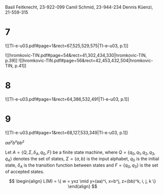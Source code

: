 
Basil Feitknecht, 23-922-099
Camil Schmid, 23-944-234
Dennis Küenzi, 21-559-315

# 7
![[TI-e-u03.pdf#page=1&rect=67,525,529,575|TI-e-u03, p.1]]


![[hromkovic-TIN.pdf#page=54&rect=41,302,434,330|hromkovic-TIN, p.39]]
![[hromkovic-TIN.pdf#page=56&rect=42,453,432,504|hromkovic-TIN, p.41]]



# 8
![[TI-e-u03.pdf#page=1&rect=64,386,532,491|TI-e-u03, p.1]]


# 9
![[TI-e-u03.pdf#page=1&rect=68,127,533,349|TI-e-u03, p.1]]


$aa^y b^x bb^z$


Let $A = \{ Q, \Sigma, \delta_{A}, q_{0}, F \}$ be a finite state machine, where  $Q=\{ q_{0}, q_{1}, q_{2}, q_{3}, q_{4}  \}$ denotes the set of states, $\Sigma=\{ a, b \}$ is the input alphabet, $q_{0}$ is the initial state, $\delta_{A}$ is the transition function between states and $F=\{ q_{0}, q_{3} \}$ is the set of accepted states.



$$
\begin{align}
L(M) = \{ w = yxz \mid  y=(aa)^i, x=b^j, z=(bb)^k, i, j, k  \}
\end{align}
$$


